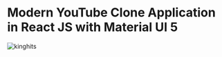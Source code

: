# Modern YouTube Clone Application in React JS with Material UI 5
![kinghits](https://user-images.githubusercontent.com/100964607/188514635-6915e25f-6918-49e5-b455-bfd9e6b2cb86.png)
